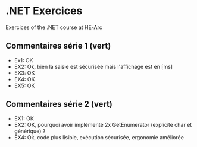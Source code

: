 # .NET Exercices
Exercices of the .NET course at HE-Arc

## Commentaires série 1 (vert)
- Ex1: OK
- EX2: Ok, bien la saisie est sécurisée mais l'affichage est en [ms]
- EX3: OK
- EX4: OK
- EX5: OK

## Commentaires série 2 (vert)
- EX1: OK
- EX2: OK, pourquoi avoir implémenté 2x GetEnumerator (explicite char et générique) ?
- EX4: Ok, code plus lisible, exécution sécurisée, ergonomie améliorée


